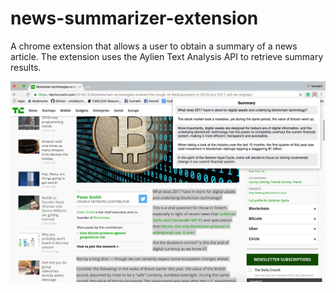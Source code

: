 # news-summarizer-extension

A chrome extension that allows a user to obtain a summary of a news article. The extension uses the Aylien Text Analysis API to retrieve summary results.

<img src="https://github.com/kvyshakh/news-summarizer-extension/blob/master/chrome_extension_screenshot.png"/>
